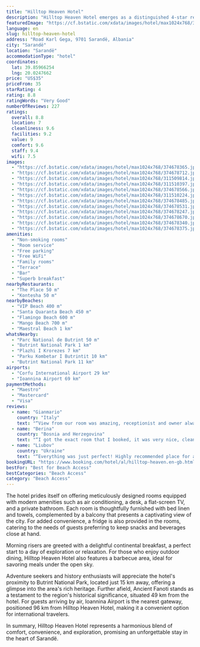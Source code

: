```yaml
---
title: "Hilltop Heaven Hotel"
description: "Hilltop Heaven Hotel emerges as a distinguished 4-star retreat in the vibrant heart of Sarandë, merely a stone's throw away from the pristine Santa Quaranta Beach."
featuredImage: "https://cf.bstatic.com/xdata/images/hotel/max1024x768/374678365.jpg?k=139d527b23c460c1525ea2e436d5199bbe69da193ea8070d7def29fce0d8138c&o=&hp=1"
language: en
slug: hilltop-heaven-hotel
address: "Road Karl Gega, 9701 Sarandë, Albania"
city: "Sarandë"
location: "Sarandë"
accommodationType: "hotel"
coordinates:
  lat: 39.85966254
  lng: 20.0247662
price: "US$35"
priceFrom: 35
starRating: 4
rating: 8.8
ratingWords: "Very Good"
numberOfReviews: 227
ratings:
  overall: 8.8
  location: 7
  cleanliness: 9.6
  facilities: 9.2
  value: 9
  comfort: 9.6
  staff: 9.4
  wifi: 7.5
images:
  - "https://cf.bstatic.com/xdata/images/hotel/max1024x768/374678365.jpg?k=139d527b23c460c1525ea2e436d5199bbe69da193ea8070d7def29fce0d8138c&o=&hp=1"
  - "https://cf.bstatic.com/xdata/images/hotel/max1024x768/374678712.jpg?k=000c19e16c5cb96c6cf2e90547f73a5809f632aeef8553e130fc5121529048d8&o=&hp=1"
  - "https://cf.bstatic.com/xdata/images/hotel/max1024x768/311509814.jpg?k=3c561d52b9db01545718da4099a746d881f3abcabc2ca9f47026d43437e04f51&o=&hp=1"
  - "https://cf.bstatic.com/xdata/images/hotel/max1024x768/311510397.jpg?k=d52153377605083df490acb54af3ae301220031bae3c318ec2c7d255a4fd67bc&o=&hp=1"
  - "https://cf.bstatic.com/xdata/images/hotel/max1024x768/374678566.jpg?k=e3156355d0c87dc54e55b6cfd15ff8561d404481f472e8d0ae816ce4e0ddc93d&o=&hp=1"
  - "https://cf.bstatic.com/xdata/images/hotel/max1024x768/311510224.jpg?k=33c74ef4441ace5248b2abc082bcf7d91b5fb11b8ef6ee91fb9cbc06a1967f73&o=&hp=1"
  - "https://cf.bstatic.com/xdata/images/hotel/max1024x768/374678485.jpg?k=0fdd16867273d924e9e966609512dd9f87a9296ef0d43f4dd787bc7daedca4a9&o=&hp=1"
  - "https://cf.bstatic.com/xdata/images/hotel/max1024x768/374678531.jpg?k=1da5cd6a5bea232783e1d49f4acef3df1585edcbda9489170d695ab44c732f9e&o=&hp=1"
  - "https://cf.bstatic.com/xdata/images/hotel/max1024x768/374678247.jpg?k=d233de29517e91d0e0443d92c92f32a89c0bde61005831c466685facca8aa8da&o=&hp=1"
  - "https://cf.bstatic.com/xdata/images/hotel/max1024x768/374678670.jpg?k=810b76ab7f3f5596d73c33324b7893e3938a8acd77228fd047d5abff4ae8708f&o=&hp=1"
  - "https://cf.bstatic.com/xdata/images/hotel/max1024x768/374678340.jpg?k=b18178f9219bcdc23328a99eb1b56fecd96accaa0cdf0760c414cc5f9c49f0a0&o=&hp=1"
  - "https://cf.bstatic.com/xdata/images/hotel/max1024x768/374678375.jpg?k=348bb2059ea6ecf63a4198dcf29e51f8d0b39fbdb4720e777fa97d6cbb803b5c&o=&hp=1"
amenities:
  - "Non-smoking rooms"
  - "Room service"
  - "Free parking"
  - "Free WiFi"
  - "Family rooms"
  - "Terrace"
  - "Bar"
  - "Superb breakfast"
nearbyRestaurants:
  - "The Place 50 m"
  - "Kontesha 50 m"
nearbyBeaches:
  - "VIP Beach 400 m"
  - "Santa Quaranta Beach 450 m"
  - "Flamingo Beach 600 m"
  - "Mango Beach 700 m"
  - "Maestral Beach 1 km"
whatsNearby:
  - "Parc National de Butrint 50 m"
  - "Butrint National Park 1 km"
  - "Plazhi I Krorezes 7 km"
  - "Parku Kombetar I Butrintit 10 km"
  - "Butrint National Park 11 km"
airports:
  - "Corfu International Airport 29 km"
  - "Ioannina Airport 69 km"
paymentMethods:
  - "Maestro"
  - "Mastercard"
  - "Visa"
reviews:
  - name: "Gianmario"
    country: "Italy"
    text: "“View from our room was amazing, receptionist and owner always available, comfort and nice breakfast.”"
  - name: "Berina"
    country: "Bosnia and Herzegovina"
    text: "“I got the exact room that I booked, it was very nice, clean and comfortable. Staff was very polite and always available for customers. Breakfast was really good and it has a proper time interval (7.30-10.30). Coffee was amazing! View from the...”"
  - name: "Liubov"
    country: "Ukraine"
    text: "“Everything was just perfect! Highly recommended place for a long-term stay. Really tasty breakfast, an amazing view from an apartment, cleaning up the room each day... and the BEST HOST we've ever met! If you want to have a cheerful vacation,...”"
bookingURL: "https://www.booking.com/hotel/al/hilltop-heaven.en-gb.html?aid=8035640"
bestFor: "Best for Beach Access"
bestCategories: "Beach Access"
category: "Beach Access"
---
```


The hotel prides itself on offering meticulously designed rooms equipped with modern amenities such as air conditioning, a desk, a flat-screen TV, and a private bathroom. Each room is thoughtfully furnished with bed linen and towels, complemented by a balcony that presents a captivating view of the city. For added convenience, a fridge is also provided in the rooms, catering to the needs of guests preferring to keep snacks and beverages close at hand.

Morning risers are greeted with a delightful continental breakfast, a perfect start to a day of exploration or relaxation. For those who enjoy outdoor dining, Hilltop Heaven Hotel also features a barbecue area, ideal for savoring meals under the open sky.

Adventure seekers and history enthusiasts will appreciate the hotel's proximity to Butrint National Park, located just 15 km away, offering a glimpse into the area's rich heritage. Further afield, Ancient Fanoti stands as a testament to the region's historical significance, situated 49 km from the hotel. For guests arriving by air, Ioannina Airport is the nearest gateway, positioned 96 km from Hilltop Heaven Hotel, making it a convenient option for international travelers.

In summary, Hilltop Heaven Hotel represents a harmonious blend of comfort, convenience, and exploration, promising an unforgettable stay in the heart of Sarandë.